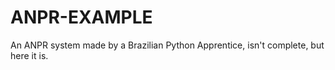 # ANPR-EXAMPLE
An ANPR system made by a Brazilian Python Apprentice, isn't complete, but here it is.
